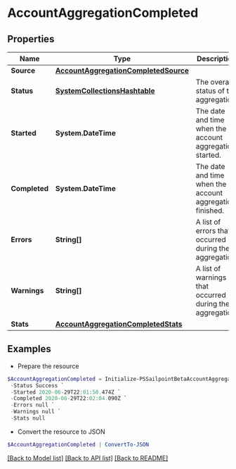 # AccountAggregationCompleted
## Properties

Name | Type | Description | Notes
------------ | ------------- | ------------- | -------------
**Source** | [**AccountAggregationCompletedSource**](AccountAggregationCompletedSource.md) |  | 
**Status** | [**SystemCollectionsHashtable**](.md) | The overall status of the aggregation. | 
**Started** | **System.DateTime** | The date and time when the account aggregation started. | 
**Completed** | **System.DateTime** | The date and time when the account aggregation finished. | 
**Errors** | **String[]** | A list of errors that occurred during the aggregation. | 
**Warnings** | **String[]** | A list of warnings that occurred during the aggregation. | 
**Stats** | [**AccountAggregationCompletedStats**](AccountAggregationCompletedStats.md) |  | 

## Examples

- Prepare the resource
```powershell
$AccountAggregationCompleted = Initialize-PSSailpointBetaAccountAggregationCompleted  -Source null `
 -Status Success `
 -Started 2020-06-29T22:01:50.474Z `
 -Completed 2020-06-29T22:02:04.090Z `
 -Errors null `
 -Warnings null `
 -Stats null
```

- Convert the resource to JSON
```powershell
$AccountAggregationCompleted | ConvertTo-JSON
```

[[Back to Model list]](../README.md#documentation-for-models) [[Back to API list]](../README.md#documentation-for-api-endpoints) [[Back to README]](../README.md)


